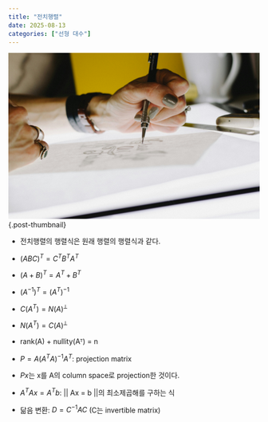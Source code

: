 ```yaml
---
title: "전치행렬"
date: 2025-08-13
categories: ["선형 대수"]
---
```


![](/img/human-thumb.jpg){.post-thumbnail}

- 전치행렬의 행렬식은 원래 행렬의 행렬식과 같다.
- $(ABC)^T = C^T B^T A^T$
- $(A + B)^T = A^T + B^T$
- $(A^{-1})^T = (A^T)^{-1}$
- $C(A^T) = N(A)^⟂$
- $N(A^T) = C(A)^⟂$
- rank(A) + nullity(Aᵀ) = n

- $P=A(A^TA)^{−1}A^T$: projection matrix
- $Px$는 x를 A의 column space로 projection한 것이다.
- $A^TAx = A^Tb$: || Ax = b ||의 최소제곱해를 구하는 식
- 닮음 변환: $D=C^{-1}AC$ (C는 invertible matrix)
